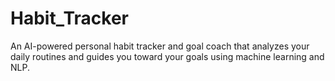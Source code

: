 # Habit_Tracker
An AI-powered personal habit tracker and goal coach that analyzes your daily routines and guides you toward your goals using machine learning and NLP.
